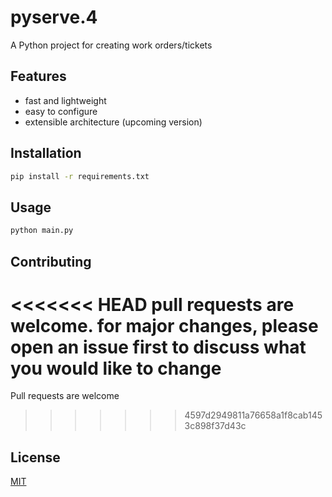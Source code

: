 # pyserve.4

A Python project for creating work orders/tickets

## Features

- fast and lightweight
- easy to configure
- extensible architecture (upcoming version)

## Installation

```bash
pip install -r requirements.txt
```

## Usage

```bash
python main.py
```

## Contributing

<<<<<<< HEAD
pull requests are welcome. for major changes, please open an issue first to discuss what you would like to change
=======
Pull requests are welcome
>>>>>>> 4597d2949811a76658a1f8cab1453c898f37d43c

## License

[MIT](LICENSE)
